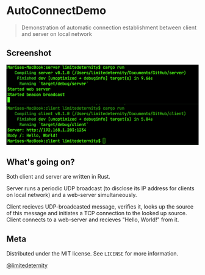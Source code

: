 # AutoConnectDemo
> Demonstration of automatic connection establishment between client and server on local network

## Screenshot

![](Screenshot.png)

## What's going on?

Both client and server are written in Rust. 

Server runs a periodic UDP broadcast (to disclose its IP address for clients on local network) and a web-server simultaneously. 

Client recieves UDP-broadcasted message, verifies it, looks up the source of this message and initiates a TCP connection to the looked up source. Client connects to a web-server and recieves "Hello, World!" from it.

## Meta

Distributed under the MIT license. See ``LICENSE`` for more information.

[@limitedeternity](https://github.com/limitedeternity)
